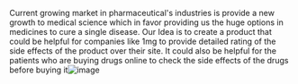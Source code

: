 Current growing market in pharmaceutical's industries is provide a new growth to medical science which in favor providing us the huge options in medicines to cure a single disease. Our Idea is to create a product that could be helpful for companies like 1mg to provide detailed rating of the side effects of the product over their site. It could also be helpful for the patients who are buying drugs online to check the side effects of the drugs before buying it![image](https://user-images.githubusercontent.com/78618311/181427118-5320497e-b299-49ab-9eeb-1899c5a5abf5.png)
